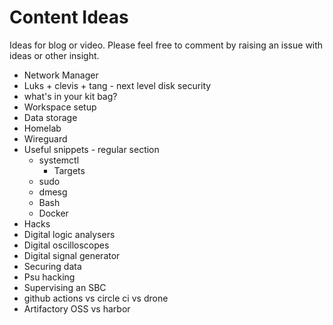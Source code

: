 # Content Ideas

Ideas for blog or video. Please feel free to comment by raising an issue with ideas or other insight.


* Network Manager
* Luks + clevis + tang - next level disk security
* what's in your kit bag?
* Workspace setup
* Data storage
* Homelab
* Wireguard
* Useful snippets - regular section
  * systemctl
    * Targets
  * sudo
  * dmesg
  * Bash
  * Docker
* Hacks
* Digital logic analysers
* Digital oscilloscopes
* Digital signal generator
* Securing data
* Psu hacking
* Supervising an SBC
* github actions vs circle ci vs drone
* Artifactory OSS vs harbor


 

